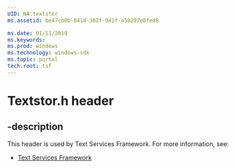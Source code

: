 ```yaml
---
UID: NA:textstor
ms.assetid: be47cb0b-8414-302f-941f-a58207e0fed8

ms.date: 01/11/2019
ms.keywords: 
ms.prod: windows
ms.technology: windows-sdk
ms.topic: portal
tech.root: tsf
---
```


# Textstor.h header


## -description


This header is used by Text Services Framework. For more information, see:

- [Text Services Framework](../_tsf/index.md)

